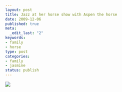 ```yaml
--- 
layout: post
title: Jazz at her horse show with Aspen the horse
date: 2009-12-06
published: true
meta: 
  _edit_last: "2"
keywords: 
- family
- horse
type: post
categories: 
- family
- jasmine
status: publish
---
```

[![](http://media.eick.us/2011/05/photo8.jpg.scaled.5008.jpg)](http://posterous.com/getfile/files.posterous.com/andreweick/U2trXh6FBr7X0hKYeqZEhPFh0f3insvymsbC2pGzD0xReMcC9xmaoDnSYynz/photo.jpg)
